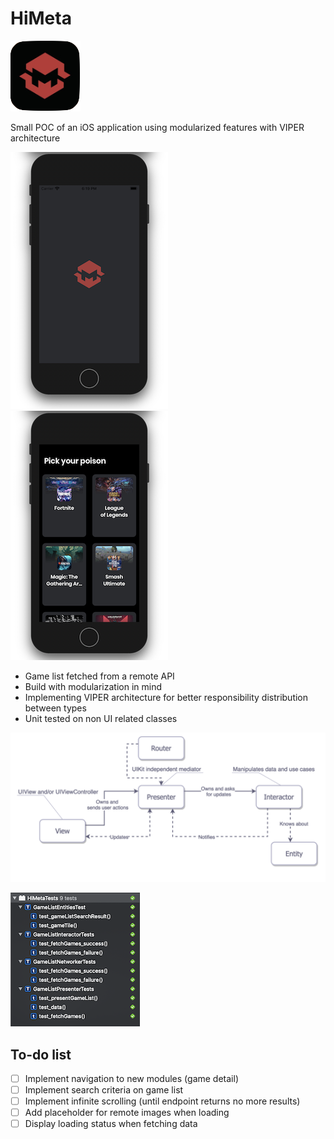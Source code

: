 # HiMeta
![app Icon](images/appIcon.png)

Small POC of an iOS application using modularized features with VIPER architecture

![splash screen](images/splashScreen.png)
![game list](images/gameList.png)

- Game list fetched from a remote API
- Build with modularization in mind
- Implementing VIPER architecture for better responsibility distribution between types
- Unit tested on non UI related classes

![viper diagram](images/viper.png)

![game list](images/tests.png)


To-do list
---
- [ ] Implement navigation to new modules (game detail)
- [ ] Implement search criteria on game list
- [ ] Implement infinite scrolling (until endpoint returns no more results)
- [ ] Add placeholder for remote images when loading
- [ ] Display loading status when fetching data
